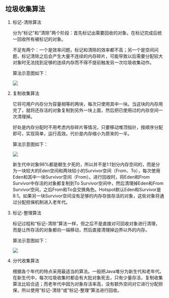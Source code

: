 ## 垃圾收集算法

1. 标记-清除算法

   分为“标记”和“清除”两个阶段：首先标记出需要回收的对象，在标记完成后统一回收所有被标记的对象。

   不足有两个：一个是效率问题，标记和清除的效率都不高；另一个是空间问题，标记清除之后会产生大量不连续的内存碎片，可能导致以后需要分配较大对象时无法找到足够的连续内存而不得不提前触发另一次垃圾收集动作。

   算法示意图如下：

   <img src="assets/images/8_1.png"/>

2. 复制收集算法

   它将可用户内存分为容量相等的两块，每次只使用其中一块。当这块的内存用完了，就将还存活的对象复制到另外一块上面，然后把已使用过的内存空间一次清理掉。

   好处是内存分配时不用考虑内存碎片等情况，只要移动堆顶指针，按顺序分配即可，实现简单，运行高效。代价是内存缩小为原来的一半。

   算法示意图如下：

   <img src="assets/images/8_2.png" />

   新生代中对象98%都是朝生夕死的，所以并不是1:1划分内存空间的，而是分为一块较大的Eden空间和两块较小的Survivor空间（From、To），每次使用Eden和其中一块Survivor空间（From）。进行回收时，将Eden和From Survivor中存活的对象都复制到To Survivor空间中，然后清理掉Eden和From Survivor空间，之后From和To会交换角色。Hotspot默认Eden和Survivor是8:1。如果另一块Survivor空间没有足够的内存存放存活的对象，这些对象将通过分配担保机制进入老年代。

3. 标记-整理算法

   标记过程和“标记-清除”算法一样，但之后不是直接对可回收对象进行清理，而是让所存活的对象都向一端移动，然后直接清理掉边界以外的内存。

   算法示意图如下：

   <img src="assets/images/8_3.png" />

4. 分代收集算法

   根据各个年代的特点采用最适当的算法。一般把Java堆分为新生代和老年代。在新生代中，每次垃圾收集时都会有大批对象死去，只有少量存活，复制收集算法比较合适；而老年代中因为对象存活率高，没有额外空间对它进行分配担保，所以使用”标记-清除“或”标记-整理“算法进行回收。

